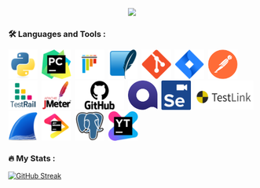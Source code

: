 <div id="header" align="center">
  <img src="https://media.giphy.com/media/M9gbBd9nbDrOTu1Mqx/giphy.gif" width="100"/>
</div>


### :hammer_and_wrench: Languages and Tools :


<div>

  <img src="https://github.com/devicons/devicon/blob/master/icons/python/python-original.svg" title = "python" alt = "python" width="60" height="60"/>&nbsp;
  <img src="https://github.com/UIWRTY/UIWRTY/blob/main/assets/PyCharm_Icon.svg.png" title = "pycharm" alt = "pycharm" width="60" height="60"/>&nbsp;
  <img src="https://github.com/devicons/devicon/blob/master/icons/pytest/pytest-original.svg" title = "pytest" alt = "pytest" width="60" height="60"/>&nbsp;
  <img src="https://github.com/devicons/devicon/blob/master/icons/sqlite/sqlite-original.svg" title = "sqllite" alt = "sql" width="60" height="60"/>&nbsp;
  <img src="https://github.com/devicons/devicon/blob/master/icons/git/git-original.svg" title = "git" alt = "git" width="60" height="60"/>&nbsp;
  <img src="https://github.com/UIWRTY/UIWRTY/blob/main/assets/Jira.png" title = "jira" alt = "jira" width="60" height="60"/>&nbsp;
  <img src="https://github.com/UIWRTY/UIWRTY/blob/main/assets/Postman.png" title = "postman" alt = "postman" width="60" height="60"/>&nbsp;
  <img src="https://github.com/UIWRTY/UIWRTY/blob/main/assets/TestRail.png" title = "testrail" alt = "testrail" width="60" height="60"/>&nbsp;
  <img src="https://github.com/UIWRTY/UIWRTY/blob/main/assets/jmeter_square.svg" title = "apache" alt = "jmeter" width="60" height="60"/>&nbsp;
  <img src="https://github.com/UIWRTY/UIWRTY/blob/main/assets/GitHub-Logo.png" title = "github" alt = "github" width="100" height="60"/>&nbsp;
  <img src="https://github.com/UIWRTY/UIWRTY/blob/main/assets/Qase.io.png" title = "qase" alt = "qase" width="60" height="60"/>&nbsp;
  <img src="https://github.com/UIWRTY/UIWRTY/blob/main/assets/selenium-ide128.png" title = "selenium" alt = "selenium" width="60" height="60"/>&nbsp;
  <img src="https://github.com/UIWRTY/UIWRTY/blob/main/assets/main-qimg-dbf8bb94e013476265de3fe196db4a7c.png" title = "testlink" alt = "testlink" width="120" height="60"/>&nbsp;
  <img src="https://github.com/UIWRTY/UIWRTY/blob/main/assets/wireshark.png" title = "wireshark" alt = "wireshark" width="60" height="60"/>&nbsp;
  <img src="https://github.com/devicons/devicon/blob/master/icons/jetbrains/jetbrains-original.svg" title = "jetbrains" alt = "jetbrains" width="60" height="60"/>&nbsp;
  <img src="https://github.com/devicons/devicon/blob/master/icons/postgresql/postgresql-original.svg" title = "postgreSQL" alt = "pgAdmin_postgreSQL" width="60" height="60"/>&nbsp;
  <img src="https://github.com/UIWRTY/UIWRTY/blob/main/assets/YouTrack_Icon.png" title = "youtrack" alt = "youtrack" width="60" height="60"/>&nbsp;

</div>

### :fire: My Stats :

[![GitHub Streak](http://github-readme-streak-stats.herokuapp.com?user=UIWRTY&theme=dark&background=000000)](https://git.io/streak-stats)